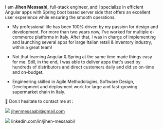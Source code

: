 
<!--
**JihenMessaabi/JihenMessaabi** is a ✨ _special_ ✨ repository because its `README.md` (this file) appears on your GitHub profile.-->

I am **Jihen Messaabi,** full-stack engineer, and I specialize in efficient Angular apps with Spring boot based server side that offers an excellent user experience while ensuring the smooth operations.

- My professional life has been 100% driven by my passion for design and development.  For more than two years now, I've worked for multiple e-commerce platforms in Italy.
After that, I was in charge of implementing and launching several apps for large Italian retail & inventory industry, within a great team!
- Not that learning Angular & Spring at the same time made things easy for me. Still, in the end, I was able to deliver apps that's used by hundreds of distributors and direct customers daily and did so on-time and on-budget.

- Engineering skilled in Agile Methodologies, Software Design, Development and deployment work for large and fast-growing supermarket chain in Italy.

💬 Don.t hesitate to contact me at :

[![](https://mail.google.com/mail/u/0/#inbox)](https://drive.google.com/file/d/1gDKiGH7XSULPSUan9sIrHMracOgiFIQj/view?usp=sharing) jihenmessaabi@gmail.com 

[![](https://www.linkedin.com/in/jihen-messaabi/)](https://drive.google.com/file/d/1vEunVOoqBfHIHb-8qoC2SwbPj7GolsZO/view?usp=sharing) linkedin.com/in/jihen-messaabi/

